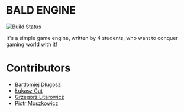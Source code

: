 # BALD ENGINE

[![Build Status](https://travis-ci.com/bald-org/bald-engine.svg?branch=master)](https://travis-ci.com/bald-org/bald-engine)

It's a simple game engine, written by 4 students, who want to conquer gaming world with it!

# Contributors
* [Bartłomiej Długosz](https://github.com/4jeR)
* [Łukasz Gut](https://github.com/blinkuu)
* [Grzegorz Litarowicz](https://github.com/bigbadel)
* [Piotr Moszkowicz](https://github.com/piotrmoszkowicz)

